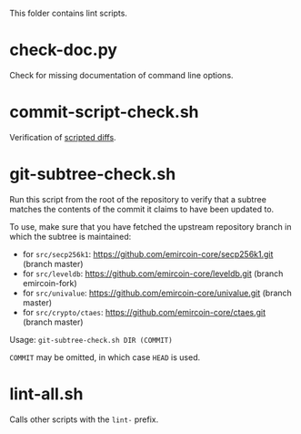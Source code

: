 This folder contains lint scripts.

check-doc.py
============
Check for missing documentation of command line options.

commit-script-check.sh
======================
Verification of [scripted diffs](/doc/developer-notes.md#scripted-diffs).

git-subtree-check.sh
====================
Run this script from the root of the repository to verify that a subtree matches the contents of
the commit it claims to have been updated to.

To use, make sure that you have fetched the upstream repository branch in which the subtree is
maintained:
* for `src/secp256k1`: https://github.com/emircoin-core/secp256k1.git (branch master)
* for `src/leveldb`: https://github.com/emircoin-core/leveldb.git (branch emircoin-fork)
* for `src/univalue`: https://github.com/emircoin-core/univalue.git (branch master)
* for `src/crypto/ctaes`: https://github.com/emircoin-core/ctaes.git (branch master)

Usage: `git-subtree-check.sh DIR (COMMIT)`

`COMMIT` may be omitted, in which case `HEAD` is used.

lint-all.sh
===========
Calls other scripts with the `lint-` prefix.
